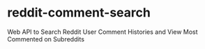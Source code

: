 # reddit-comment-search
Web API to Search Reddit User Comment Histories and View Most Commented on Subreddits

